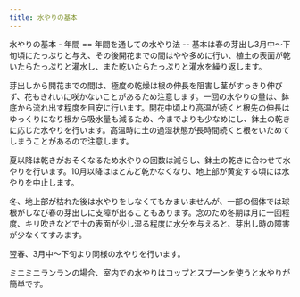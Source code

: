 ```yaml
---
title: 水やりの基本
---
```

<link rel="stylesheet" href="/assets/stylesheets/ponerorchis.css" />
水やりの基本 - 年間
==
年間を通しての水やり法
--
基本は春の芽出し3月中～下旬頃にたっぷりと与え、その後開花までの間はやや多めに行い、植土の表面が乾いたらたっぷりと灌水し、また乾いたらたっぷりと灌水を繰り返します。

芽出しから開花までの間は、極度の乾燥は根の伸長を阻害し茎がすっきり伸びず、花もきれいに咲かないことがあるため注意します。一回の水やりの量は、鉢底から流れ出す程度を目安に行います。開花中頃より高温が続くと根先の伸長はゆっくりになり根から吸水量も減るため、今までよりも少なめにし、鉢土の乾きに応じた水やりを行います。高温時に土の過湿状態が長時間続くと根をいためてしまうことがあるので注意します。

夏以降は乾きがおそくなるため水やりの回数は減らし、鉢土の乾きに合わせて水やりを行います。10月以降はほとんど乾かなくなり、地上部が黄変する頃には水やりを中止します。

冬、地上部が枯れた後は水やりをしなくてもかまいませんが、一部の個体では球根がしなび春の芽出しに支障が出ることもあります。念のため冬期は月に一回程度、キリ吹きなどで土の表面が少し湿る程度に水分を与えると、芽出し時の障害が少なくてすみます。

翌春、3月中～下旬より同様の水やりを行います。

ミニミニランランの場合、室内での水やりはコップとスプーンを使うと水やりが簡単です。
